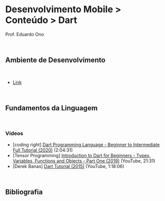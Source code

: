 # Desenvolvimento Mobile > Conteúdo > Dart

Prof. Eduardo Ono

<br>

## Ambiente de Desenvolvimento
<br>

* [Link](ambiente-de-desenvolvimento.md)

<br>

## Fundamentos da Linguagem
<br>

### Vídeos

* [coding right] [Dart Programming Language - Beginner to Intermediate Full Tutorial (2020)](https://www.youtube.com/watch?v=afXXvBOWq14) (2:04:31)
* [Tensor Programming] [Introduction to Dart for Beginners - Types, Variables, Functions and Objects - Part One (2019)](https://www.youtube.com/watch?v=8F2uemqLwvE) (YouTube, 21:31)
* [Derek Banas] [Dart Tutorial (2015)](https://www.youtube.com/watch?v=OLjyCy-7U2U) (YouTube, 1:18:06)

<br>

## Bibliografia
